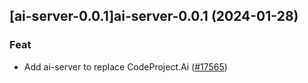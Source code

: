 

## [ai-server-0.0.1]ai-server-0.0.1 (2024-01-28)

### Feat



- Add ai-server to replace CodeProject.Ai ([#17565](https://github.com/truecharts/charts/issues/17565))